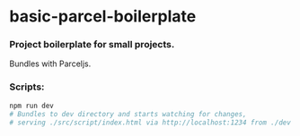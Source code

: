 # basic-parcel-boilerplate
### Project boilerplate for small projects.

Bundles with Parceljs.

### Scripts:
```ruby
npm run dev
# Bundles to dev directory and starts watching for changes, 
# serving ./src/script/index.html via http://localhost:1234 from ./dev directory
```